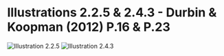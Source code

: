 # Illustrations 2.2.5 & 2.4.3  - Durbin & Koopman (2012) P.16 & P.23
![Illustration 2.2.5]()
![Illustration 2.4.3]()
